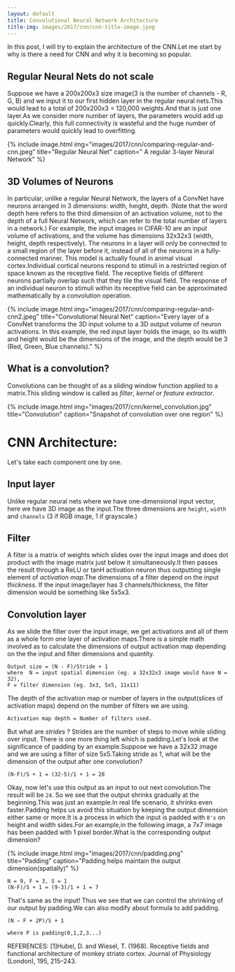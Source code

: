 ```yaml
---
layout: default
title: Convolutional Neural Network Architecture
title-img: images/2017/cnn/cnn-title-image.jpeg
---
```


In this post, I will try to explain the architecture of the CNN.Let me start by why is there a need for CNN and why it is becoming so popular.

<!--more-->

## Regular Neural Nets do not scale

Suppose we have a 200x200x3 size image(3 is the number of channels - R, G, B) and we input it to our first hidden layer in the regular neural nets.This would lead to a total of 200x200x3 = 120,000 weights.And that is just one layer.As we consider more number of layers, the parameters would add up quickly.Clearly, this full connectivity is wasteful and the huge number of parameters would quickly lead to overfitting.

{% include image.html img="images/2017/cnn/comparing-regular-and-cnn.jpeg" title="Regular Neural Net" caption=" A regular 3-layer Neural Network" %}

## 3D Volumes of Neurons

In particular, unlike a regular Neural Network, the layers of a ConvNet have neurons arranged in 3 dimensions: width, height, depth. (Note that the word depth here refers to the third dimension of an activation volume, not to the depth of a full Neural Network, which can refer to the total number of layers in a network.) For example, the input images in CIFAR-10 are an input volume of activations, and the volume has dimensions 32x32x3 (width, height, depth respectively). The neurons in a layer will only be connected to a small region of the layer before it, instead of all of the neurons in a fully-connected manner. This model is actually found in animal visual cortex.Individual cortical neurons respond to stimuli in a restricted region of space known as the receptive field. The receptive fields of different neurons partially overlap such that they tile the visual field. The response of an individual neuron to stimuli within its receptive field can be approximated mathematically by a convolution operation.

{% include image.html img="images/2017/cnn/comparing-regular-and-cnn2.jpeg" title="Convolutional Neural Net" caption="Every layer of a ConvNet transforms the 3D input volume to a 3D output volume of neuron activations. In this example, the red input layer holds the image, so its width and height would be the dimensions of the image, and the depth would be 3 (Red, Green, Blue channels)." %}

## What is a convolution?

Convolutions can be thought of as a sliding window function applied to a matrix.This sliding window is called as *filter*, *kernel* or *feature extractor*.

{% include image.html img="images/2017/cnn/kernel_convolution.jpg" title="Convolution" caption="Snapshot of convolution over one region" %}

# CNN Architecture:

Let's take each component one by one. 

## Input layer

Unlike regular neural nets where we have one-dimensional input vector, here we have 3D image as the input.The three dimensions are `height`, `width` and `channels` (3 if RGB image, 1 if grayscale.)

## Filter

A filter is a matrix of weights which slides over the input image and does dot product with the image matrix just below it simultaneously.It then passes the result through a ReLU or tanH activation neuron thus outputting single element of *activation map*.The dimensions of a filter depend on the input *thickness*. If the input image/layer has 3 channels/thickness, the filter dimension would be something like 5x5x3.

## Convolution layer

As we slide the filter over the input image, we get activations and all of them as a whole form one layer of activation maps.There is a simple math involved as to calculate the dimensions of output activation map depending on the the input and filter dimensions and quantity.

```
Output size = (N - F)/Stride + 1
where  N = input spatial dimension (eg. a 32x32x3 image would have N = 32),
F = filter dimension (eg. 3x3, 5x5, 11x11)

```

The depth of the activation map or number of layers in the output(slices of activation maps) depend on the number of filters we are using.

```
Activation map depth = Number of filters used.
```
But what are *strides* ? Strides are the number of steps to move while sliding over input.
There is one more thing left which is padding.Let's look at the significance of padding by an example.Suppose we have a 32x32 image and we are using a filter of size 5x5.Taking stride as 1, what will be the dimension of the output after one convolution?

```
(N-F)/S + 1 = (32-5)/1 + 1 = 28
```
Okay, now let's use this output as an input to out next convolution.The result will be `24`. So we see that the output shrinks gradually at the beginning.This was just an example.In real life scenario, it shrinks even faster.Padding helps us avoid this situation by keeping the output dimension either same or more.It is a process in which the input is padded with `0's` on height and width sides.For an example,in the following image, a 7x7 image has been padded with 1 pixel border.What is the corresponding output dimension?

{% include image.html img="images/2017/cnn/padding.png" title="Padding" caption="Padding helps maintain the output dimension(spatially)" %}

```
N = 9, F = 3, S = 1
(N-F)/S + 1 = (9-3)/1 + 1 = 7
```
That's same as the input! Thus we see that we can control the shrinking of our output by padding.We can also modify about formula to add padding.

```
(N − F + 2P)/S + 1

where P is padding(0,1,2,3...)

```
REFERENCES:
[1]Hubel, D. and Wiesel, T. (1968). Receptive fields and functional architecture of monkey striate cortex. Journal of Physiology (London), 195, 215–243.
